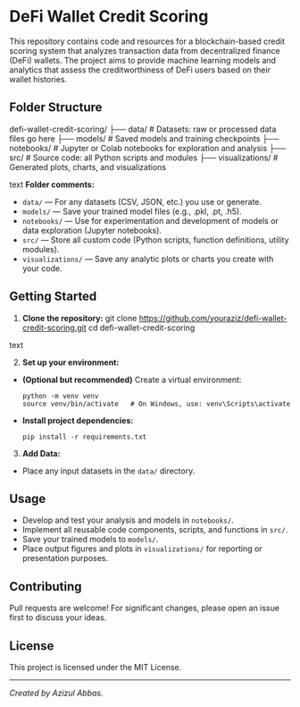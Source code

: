 # DeFi Wallet Credit Scoring

This repository contains code and resources for a blockchain-based credit scoring system that analyzes transaction data from decentralized finance (DeFi) wallets. The project aims to provide machine learning models and analytics that assess the creditworthiness of DeFi users based on their wallet histories.

## Folder Structure

defi-wallet-credit-scoring/
├── data/ # Datasets: raw or processed data files go here
├── models/ # Saved models and training checkpoints
├── notebooks/ # Jupyter or Colab notebooks for exploration and analysis
├── src/ # Source code: all Python scripts and modules
├── visualizations/ # Generated plots, charts, and visualizations

text
**Folder comments:**  
- `data/` — For any datasets (CSV, JSON, etc.) you use or generate.  
- `models/` — Save your trained model files (e.g., .pkl, .pt, .h5).  
- `notebooks/` — Use for experimentation and development of models or data exploration (Jupyter notebooks).  
- `src/` — Store all custom code (Python scripts, function definitions, utility modules).  
- `visualizations/` — Save any analytic plots or charts you create with your code.

## Getting Started

1. **Clone the repository:**
git clone https://github.com/youraziz/defi-wallet-credit-scoring.git
cd defi-wallet-credit-scoring

text

2. **Set up your environment:**
- **(Optional but recommended)** Create a virtual environment:
  ```
  python -m venv venv
  source venv/bin/activate   # On Windows, use: venv\Scripts\activate
  ```
- **Install project dependencies:**
  ```
  pip install -r requirements.txt
  ```

3. **Add Data:**
- Place any input datasets in the `data/` directory.

## Usage

- Develop and test your analysis and models in `notebooks/`.
- Implement all reusable code components, scripts, and functions in `src/`.
- Save your trained models to `models/`.
- Place output figures and plots in `visualizations/` for reporting or presentation purposes.

## Contributing

Pull requests are welcome! For significant changes, please open an issue first to discuss your ideas.

## License

This project is licensed under the MIT License.

---

*Created by Azizul Abbas.*